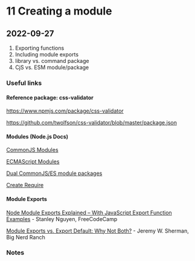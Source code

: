 # 11 Creating a module

## 2022-09-27
1. Exporting functions
2. Including module exports 
3. library vs. command package
4. CjS vs. ESM module/package

### Useful links

#### Reference package: css-validator

https://www.npmjs.com/package/css-validator

https://github.com/twolfson/css-validator/blob/master/package.json

#### Modules (Node.js Docs)

[CommonJS Modules](https://nodejs.org/api/modules.html)

[ECMAScript Modules](https://nodejs.org/api/esm.html)

[Dual CommonJS/ES module packages](https://nodejs.org/api/packages.html#dual-commonjses-module-packages)

[Create Require](https://nodejs.org/api/module.html#modulecreaterequirefilename)

#### Module Exports

[Node Module Exports Explained – With JavaScript Export Function Examples](https://www.freecodecamp.org/news/node-module-exports-explained-with-javascript-export-function-examples/) - Stanley Nguyen, FreeCodeCamp

[Module Exports vs. Export Default: Why Not Both?](https://bignerdranch.com/blog/default-exports-or-named-exports-why-not-both/) - Jeremy W. Sherman, Big Nerd Ranch

### Notes
